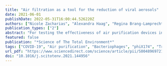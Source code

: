 ```yaml
---
title: "Air filtration as a tool for the reduction of viral aerosols"
date: 2021-06-01
publishDate: 2022-05-31T16:00:44.526220Z
authors: ["Nicole Zacharias", "Alexandra Haag", "Regina Brang-Lamprecht", "Jürgen Gebel", "Sarah M. Essert", "Thomas Kistemann", "Martin Exner", "Nico T. Mutters", "Steffen Engelhart"]
publication_types: ["2"]
abstract: "For testing the effectiveness of air purification devices in regard to the reduction of virus-containing aerosols, a test method involving test viruses has been lacking until now. The use of bacteriophages (phiX174 phages) is a method to test the efficiency of air purification devices under experimental conditions. Using air purifiers with a HEPA filter H14, a 4.6–6.1 Log reduction of test viruses can be achieved if bacteriophages are directly aerosolised into the air purifier, which corresponds to a reduction of 99.9974–99.9999%. Due to the complexity and individuality of air flow, an experimental approach was used in which all outside influences were minimised. The experimental setup was practical and chosen to project a scenario of direct transmission by an emitting source to a recipient. The experiments were performed with and without the air purifier at a distance of 0.75 m and 1.5 m each. Using the air purifier at a setting of 1000 m3/h, the concentration of the phiX174 phages in the air could be reduced by 2.86 Log (mean value). Nevertheless, the experiments without the air purifier showed a similar reduction rate of 2.61 Log (mean value) after 35 min. The concentration of phiX174 phages in the air could be additionally reduced up to 1 log step (maximum value) by the use of the air purifier in comparison to the experiments without. Distance was shown to be an important factor for risk reduction."
featured: false
publication: "*Science of The Total Environment*"
tags: ["COVID-19", "Air purification", "Bacteriophages", "phiX174", "Transmission"]
url_pdf: "https://www.sciencedirect.com/science/article/pii/S004896972100022X"
doi: "10.1016/j.scitotenv.2021.144956"
---
```



